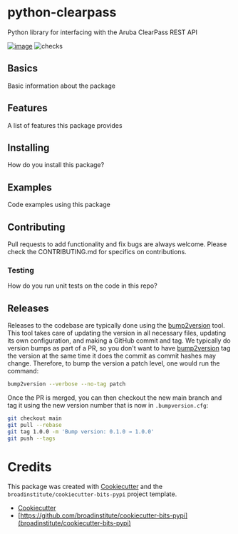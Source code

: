 # python-clearpass

Python library for interfacing with the Aruba ClearPass REST API

[![image](https://img.shields.io/pypi/pyversions/clearpass.svg)](https://pypi.org/project/clearpass/)
![checks](https://github.com/broadinstitute/python-clearpass/workflows/checks/badge.svg?branch=main)

## Basics

Basic information about the package

## Features

A list of features this package provides

## Installing

How do you install this package?

## Examples

Code examples using this package

## Contributing

Pull requests to add functionality and fix bugs are always welcome.  Please check the CONTRIBUTING.md for specifics on contributions.

### Testing

How do you run unit tests on the code in this repo?

## Releases

Releases to the codebase are typically done using the [bump2version][2] tool.  This tool takes care of updating the version in all necessary files, updating its own configuration, and making a GitHub commit and tag.  We typically do version bumps as part of a PR, so you don't want to have [bump2version][2] tag the version at the same time it does the commit as commit hashes may change.  Therefore, to bump the version a patch level, one would run the command:

```sh
bump2version --verbose --no-tag patch
```

Once the PR is merged, you can then checkout the new main branch and tag it using the new version number that is now in `.bumpversion.cfg`:

```sh
git checkout main
git pull --rebase
git tag 1.0.0 -m 'Bump version: 0.1.0 → 1.0.0'
git push --tags
```

# Credits

This package was created with [Cookiecutter][3] and the `broadinstitute/cookiecutter-bits-pypi` project template.

* [Cookiecutter][3]
* [https://github.com/broadinstitute/cookiecutter-bits-pypi](broadinstitute/cookiecutter-bits-pypi)

[1]: https://www.python.org/ "Python"
[2]: https://pypi.org/project/bump2version/ "bump2version"
[3]: https://cookiecutter.readthedocs.io/en/latest/index.html "Cookiecutter"
